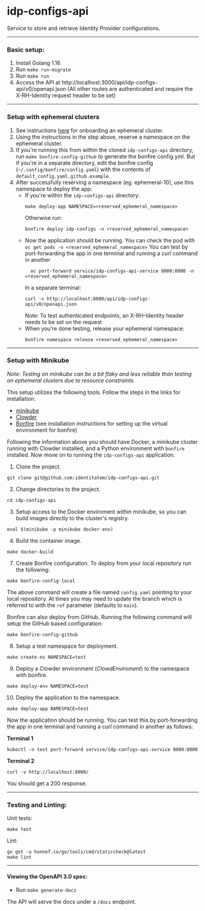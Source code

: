 [comment]: # ( Copyright Red Hat )
# idp-configs-api

Service to store and retrieve Identity Provider configurations. 

---
### Basic setup:

1. Install Golang 1.16
2. Run `make run-migrate`
3. Run `make run`
4. Access the API at http://localhost:3000/api/idp-configs-api/v0/openapi.json
   (All other routes are authenticated and require the X-RH-Identity request header to be set)

---
### Setup with ephemeral clusters
1. See instructions [here](https://clouddot.pages.redhat.com/docs/dev/getting-started/ephemeral/onboarding.html) for onboarding an ephemeral cluster.
2. Using the instructions in the step above, reserve a namespace on the ephemeral cluster.
3. If you're running this from within the cloned `idp-configs-api` directory, run `make bonfire-config-github` to generate the bonfire config.yml. But if you're in a separate directory, edit the bonfire config (`~/.config/bonfire/config.yaml`) with the contents of `default_config.yaml.github.example`.
4. After successfully reserving a namespace (eg. ephemeral-10), use this namespace to deploy the app:
    * If you're within the `idp-configs-api` directory:
      ```
      make deploy-app NAMESPACE=<reserved_ephemeral_namespace>
      ```
      Otherwise run:
      ```
      bonfire deploy idp-configs -n <reserved_ephemeral_namespace>
      ```
    * Now the application should be running. You can check the pod with `oc get pods -n <reserved_ephemeral_namespace>` You can test by port-forwarding the app in one terminal and running a curl command in another 
      ```
        oc port-forward service/idp-configs-api-service 8000:8000 -n <reserved_ephemeral_namespace>
      ```
      In a separate terminal:
      ```
      curl -v http://localhost:8000/api/idp-configs-api/v0/openapi.json
      ```
      Note: To test authenticated endpoints, an X-RH-Identity header needs to be set on the request
    * When you're done testing, release your ephemeral namespace:
      ```
      bonfire namespace release <reserved_ephemeral_namespace>
      ```

---

### Setup with Minikube 
*Note: Testing on minikube can be a bit flaky and less reliable than testing on ephemeral clusters due to resource constraints.*

This setup utilizes the following tools. Follow the steps in the links for installation:
- [minikube](https://minikube.sigs.k8s.io/docs/)
- [Clowder](https://github.com/RedHatInsights/clowder)
- [Bonfire](https://github.com/RedHatInsights/bonfire) (see installation instructions for setting up the virtual environment for bonfire)

Following the information above you should have Docker, a minikube cluster running with Clowder installed, and a Python environment with `bonfire` installed. Now move on to running the `idp-configs-api` application.

1. Clone the project.
```
git clone git@github.com:identitatem/idp-configs-api.git
```
2. Change directories to the project.
```
cd idp-configs-api
```
3. Setup access to the Docker enviroment within minikube, so you can build images directly to the cluster's registry.
```
eval $(minikube -p minikube docker-env)
```
4. Build the container image.
```
make docker-build
```
7. Create Bonfire configuration. To deploy from your local repository run the following:
```
make bonfire-config-local
```
The above command will create a file named `config.yaml` pointing to your local repository. At times you may need to update the branch which is referred to with the `ref` parameter (defaults to `main`).

Bonfire can also deploy from GitHub. Running the following command will setup the GitHub based configuration:
```
make bonfire-config-github
```
8. Setup a test namespace for deployment.
```
make create-ns NAMESPACE=test
```
9. Deploy a Clowder environment (*ClowdEnviroment*) to the namespace with bonfire.
```
make deploy-env NAMESPACE=test
```
10. Deploy the application to the namespace.
```
make deploy-app NAMESPACE=test
```

Now the application should be running. You can test this by port-forwarding the app in one terminal and running a curl command in another as follows:

**Terminal 1**
```
kubectl -n test port-forward service/idp-configs-api-service 8000:8000
```
**Terminal 2**
```
curl -v http://localhost:8000/
```

You should get a 200 response.

---
### Testing and Linting:

Unit tests:
```
make test
```
Lint:
```
go get -u honnef.co/go/tools/cmd/staticcheck@latest
make lint
```

---
#### Viewing the OpenAPI 3.0 spec:

* Run `make generate-docs`

The API will serve the docs under a `/docs` endpoint.